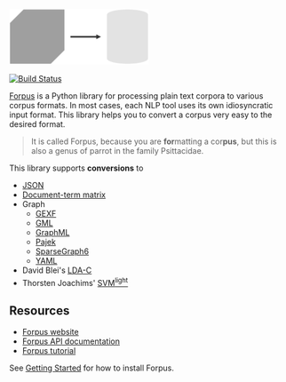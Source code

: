 ![Logo](docs/images/logo.png)

[![Build Status](https://travis-ci.org/severinsimmler/forpus.svg?branch=master)](https://travis-ci.org/severinsimmler/forpus)


[Forpus](https://severinsimmler.github.io/forpus) is a Python library for processing plain text corpora to various corpus formats. In most cases, each NLP tool uses its own idiosyncratic input format. This library helps you to convert a corpus very easy to the desired format.

> It is called Forpus, because you are **for**matting a cor**pus**, but this is also a genus of parrot in the family Psittacidae.

This library supports **conversions** to
* [JSON](https://www.json.org/index.html)
* [Document-term matrix](https://en.wikipedia.org/wiki/Document-term_matrix)
* Graph
    * [GEXF](https://gephi.org/gexf/format/)
    * [GML](https://gephi.org/users/supported-graph-formats/gml-format/)
    * [GraphML](http://graphml.graphdrawing.org/)
    * [Pajek](http://vlado.fmf.uni-lj.si/pub/networks/pajek/)
    * [SparseGraph6](https://networkx.github.io/documentation/networkx-1.10/reference/readwrite.sparsegraph6.html)
    * [YAML](http://yaml.org/)
* David Blei's [LDA-C](https://github.com/blei-lab/lda-c/blob/master/readme.txt)
* Thorsten Joachims' [SVM<sup>light<sup>](http://svmlight.joachims.org/)

## Resources
* [Forpus website](https://severinsimmler.github.io/forpus.html)
* [Forpus API documentation](https://severinsimmler.github.io/forpus/gen/forpus.html)
* [Forpus tutorial](https://github.com/severinsimmler/forpus/blob/master/notebooks/A%20Walk%20Through%20Forpus.ipynb)

See [Getting Started](https://severinsimmler.github.io/forpus/gettingstarted.html) for how to install Forpus.
